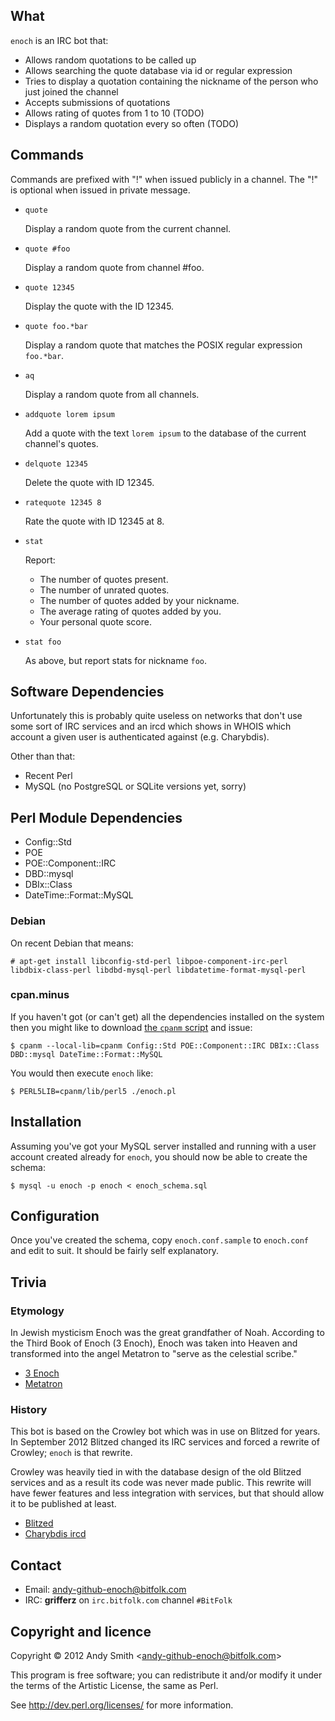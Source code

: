 ## What

`enoch` is an IRC bot that:

* Allows random quotations to be called up
* Allows searching the quote database via id or regular expression
* Tries to display a quotation containing the nickname of the person who just joined the channel
* Accepts submissions of quotations
* Allows rating of quotes from 1 to 10 (TODO)
* Displays a random quotation every so often (TODO)

## Commands

Commands are prefixed with "!" when issued publicly in a channel. The "!" is optional when issued in private message.

*   `quote`

    Display a random quote from the current channel.

*   `quote #foo`

    Display a random quote from channel #foo.

*   `quote 12345`

    Display the quote with the ID 12345.

*   `quote foo.*bar`

    Display a random quote that matches the POSIX regular expression `foo.*bar`.

*   `aq`

    Display a random quote from all channels.

*   `addquote lorem ipsum`

    Add a quote with the text `lorem ipsum` to the database of the current channel's quotes.

*   `delquote 12345`

    Delete the quote with ID 12345.

*   `ratequote 12345 8`

    Rate the quote with ID 12345 at 8.

*   `stat`

    Report:

    * The number of quotes present.
    * The number of unrated quotes.
    * The number of quotes added by your nickname.
    * The average rating of quotes added by you.
    * Your personal quote score.

*  `stat foo`

    As above, but report stats for nickname `foo`.

## Software Dependencies

Unfortunately this is probably quite useless on networks that don't use some sort of IRC services and an ircd which shows in WHOIS which account a given user is authenticated against (e.g. Charybdis).

Other than that:

* Recent Perl
* MySQL (no PostgreSQL or SQLite versions yet, sorry)

## Perl Module Dependencies

* Config::Std
* POE
* POE::Component::IRC
* DBD::mysql
* DBIx::Class
* DateTime::Format::MySQL

### Debian

On recent Debian that means:

    # apt-get install libconfig-std-perl libpoe-component-irc-perl libdbix-class-perl libdbd-mysql-perl libdatetime-format-mysql-perl

### cpan.minus

If you haven't got (or can't get) all the dependencies installed on the system then you might like to download [the `cpanm` script](https://raw.github.com/miyagawa/cpanminus/master/cpanm) and issue:

    $ cpanm --local-lib=cpanm Config::Std POE::Component::IRC DBIx::Class DBD::mysql DateTime::Format::MySQL

You would then execute `enoch` like:

    $ PERL5LIB=cpanm/lib/perl5 ./enoch.pl

## Installation

Assuming you've got your MySQL server installed and running with a user account created already for `enoch`, you should now be able to create the schema:

    $ mysql -u enoch -p enoch < enoch_schema.sql

## Configuration

Once you've created the schema, copy `enoch.conf.sample` to `enoch.conf` and edit to suit. It should be fairly self explanatory.

## Trivia

### Etymology

In Jewish mysticism Enoch was the great grandfather of Noah. According to the Third Book of Enoch (3 Enoch), Enoch was taken into Heaven and transformed into the angel Metatron to "serve as the celestial scribe."

* [3 Enoch](http://en.wikipedia.org/wiki/3_Enoch)
* [Metatron](http://en.wikipedia.org/wiki/Metatron)

### History

This bot is based on the Crowley bot which was in use on Blitzed for years. In September 2012 Blitzed changed its IRC services and forced a rewrite of Crowley; `enoch` is that rewrite.

Crowley was heavily tied in with the database design of the old Blitzed services and as a result its code was never made public. This rewrite will have fewer features and less integration with services, but that should allow it to be published at least.

* [Blitzed](http://blitzed.org/)
* [Charybdis ircd](https://github.com/atheme/charybdis)

## Contact

* Email: andy-github-enoch@bitfolk.com
* IRC: **grifferz** on `irc.bitfolk.com` channel `#BitFolk`

## Copyright and licence

Copyright © 2012 Andy Smith &lt;andy-github-enoch@bitfolk.com&gt;

This program is free software; you can redistribute it and/or modify it under the terms of the Artistic License, the same as Perl.

See http://dev.perl.org/licenses/ for more information.
